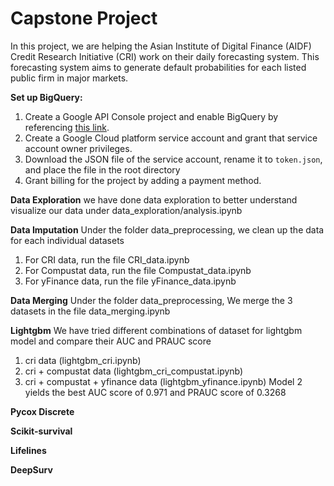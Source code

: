 # Capstone Project

In this project, we are helping the Asian Institute of Digital Finance (AIDF) Credit Research Initiative (CRI) work on their daily forecasting system. 
This forecasting system aims to generate default probabilities for each listed public firm in major markets.

**Set up BigQuery:**
1. Create a Google API Console project and enable BigQuery by referencing [this link](https://support.google.com/analytics/answer/3416092?hl=en#zippy=%2Cin-this-article).
2. Create a Google Cloud platform service account and grant that service account owner privileges.
3. Download the JSON file of the service account, rename it to `token.json`, and place the file in the root directory
4. Grant billing for the project by adding a payment method.

**Data Exploration**
we have done data exploration to better understand visualize our data under data_exploration/analysis.ipynb

**Data Imputation**
Under the folder data_preprocessing, we clean up the data for each individual datasets 
1. For CRI data, run the file CRI_data.ipynb 
2. For Compustat data, run the file Compustat_data.ipynb
3. For yFinance data, run the file yFinance_data.ipynb

**Data Merging**
Under the folder data_preprocessing,
We merge the 3 datasets in the file data_merging.ipynb

**Lightgbm**
We have tried different combinations of dataset for lightgbm model and compare their AUC and PRAUC score 
1) cri data (lightgbm_cri.ipynb)
2) cri + compustat data (lightgbm_cri_compustat.ipynb)
3) cri + compustat + yfinance data (lightgbm_yfinance.ipynb)
Model 2 yields the best AUC score of 0.971 and PRAUC score of 0.3268

**Pycox Discrete**

**Scikit-survival**

**Lifelines**

**DeepSurv**